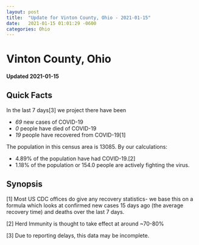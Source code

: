 ```yaml
---
layout: post
title:  "Update for Vinton County, Ohio - 2021-01-15"
date:   2021-01-15 01:01:29 -0600
categories: Ohio
---
```


# Vinton County, Ohio
#### Updated 2021-01-15

## Quick Facts

In the last 7 days[3] we project there have been
- *69* new cases of COVID-19
- *0* people have died of COVID-19
- *19* people have recovered from COVID-19[1]

The population in this census area is 13085. By our calculations:
- 4.89% of the population have had COVID-19.[2]
- 1.18% of the population or 154.0 people are actively fighting the virus.

## Synopsis




[1] Most US CDC offices do give any recovery statistics- we base this on a formula which looks at confirmed new cases
15 days ago (the average recovery time) and deaths over the last 7 days.

[2] Herd Immunity is thought to take effect at around ~70-80%

[3] Due to reporting delays, this data may be incomplete.
 
    